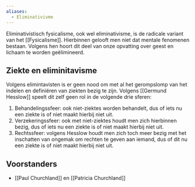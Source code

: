 ```yaml
---
aliases:
  - Eliminativisme
---
```

Eliminativistisch fysicalisme, ook wel eliminativisme, is de radicale variant van het [[Fysicalisme]]. Hierbinnen gelooft men niet dat mentale fenomenen bestaan. Volgens hen hoort dit deel van onze opvatting over geest en lichaam te worden geëlimineerd.

## Ziekte en eliminitavisme
Volgens elimintavisten is er geen nood om met al het gerompslomp van het indelen en definiëren van ziekten bezig te zijn. Volgens [[Germund Hesslow]] speelt dit zelf geen rol in de volgende drie sferen:
1. Behandelingssfeer: ook niet-ziektes worden behandelt, dus of iets nu een ziekte is of niet maakt hierbij niet uit.
2. Verzekeringssfeer: ook met niet-ziektes houdt men zich hierbinnen bezig, dus of iets nu een ziekte is of niet maakt hierbij niet uit.
3. Rechtssfeer: volgens Hesslow houdt men zich toch meer bezig met het inschatten van ongemak om rechten te geven aan iemand, dus of dit nu een ziekte is of niet maakt hierbij niet uit.
## Voorstanders
- [[Paul Churchland]] en [[Patricia Churchland]]